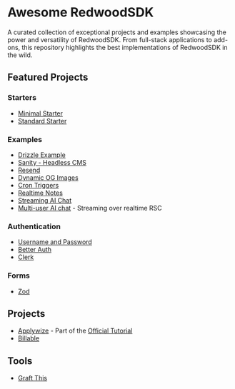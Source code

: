 # Awesome RedwoodSDK

A curated collection of exceptional projects and examples showcasing the power and versatility of RedwoodSDK. From full-stack applications to add-ons, this repository highlights the best implementations of RedwoodSDK in the wild.

## Featured Projects

### Starters
- [Minimal Starter](https://github.com/redwoodjs/sdk/tree/main/starters/minimal)
- [Standard Starter](https://github.com/redwoodjs/sdk/tree/main/starters/standard)

### Examples
- [Drizzle Example](https://github.com/redwoodjs/example-drizzle)
- [Sanity - Headless CMS](https://github.com/ahaywood/example-sanity)
- [Resend](https://github.com/ahaywood/email-kitchen)
- [Dynamic OG Images](https://github.com/ahaywood/og-kitchen/tree/main/dynamic-og-images)
- [Cron Triggers](https://github.com/ahaywood/cron-kitchen)
- [Realtime Notes](https://github.com/redwoodjs/example-realtime-notes)
- [Streaming AI Chat](https://github.com/redwoodjs/example-streaming-ai-chat)
- [Multi-user AI chat](https://github.com/jldec/agents-chat) - Streaming over realtime RSC

### Authentication
- [Username and Password](https://github.com/ahaywood/auth-kitchen/tree/main/username-password)
- [Better Auth](https://github.com/harshil1712/rwsdk-better-auth-prisma)
- [Clerk](https://github.com/wobsoriano/redwood-clerk)

### Forms
- [Zod](https://github.com/ahaywood/form-kitchen/tree/main/zod)

## Projects
- [Applywize](https://github.com/redwoodjs/applywize/tree/main/finished) - Part of the [Official Tutorial](https://docs.rwsdk.com/tutorial/full-stack-app/setup/)
- [Billable](https://github.com/redwoodjs/example-billable)

## Tools
- [Graft This](https://github.com/ahaywood/graft-this)
